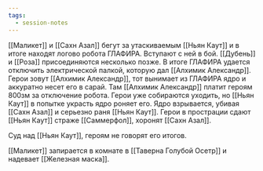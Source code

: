 ```yaml
---
tags:
  - session-notes
---
```

[[Маликет]] и [[Сахн Азал]] бегут за утаскиваемым [[Ньян Каут]] и в итоге находят логово робота ГЛАФИРА. Вступают с ней в бой. [[Дубень]] и [[Роза]] присоединяются несколько позже. В итоге ГЛАФИРА удается отключить электрической палкой, которую дал [[Алхимик Александр]]. 
Герои зовут [[Алхимик Александр]], тот вынимает из ГЛАФИРА ядро и аккуратно несет его в сарай.
Там [[Алхимик Александр]] платит героям 800зм за отключение робота. Герои уже собираются уходить, но [[Ньян Каут]] в попытке украсть ядро роняет его. Ядро взрывается, убивая [[Сахн Азал]] и серьезно раня [[Ньян Каут]]. Герои в прострации сдают [[Ньян Каут]] страже [[Саммерфол]], хоронят [[Сахн Азал]].

Суд над [[Ньян Каут]], героям не говорят его итогов.

[[Маликет]] запирается в комнате в [[Таверна Голубой Осетр]] и надевает [[Железная маска]].